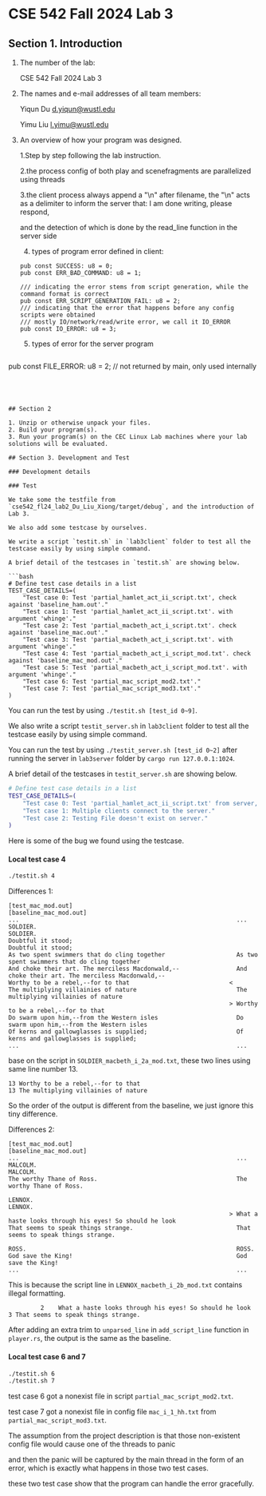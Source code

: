 # CSE 542 Fall 2024 Lab 3

## Section 1. Introduction

1. The number of the lab:

   CSE 542 Fall 2024 Lab 3

2. The names and e-mail addresses of all team members:

   Yiqun Du
   <d.yiqun@wustl.edu>

   Yimu Liu
   <l.yimu@wustl.edu>

3. An overview of how your program was designed.

   1.Step by step following the lab instruction.

   2.the process config of both play and scenefragments are parallelized using threads

   3.the client process always append a "\n" after filename, the "\n" acts as a delimiter to inform the server that: I am done writing, please respond,

   and the detection of which is done by the read_line function in the server side

   4. types of program error defined in client:
   
   ```// Return codes
   pub const SUCCESS: u8 = 0;
   pub const ERR_BAD_COMMAND: u8 = 1;
   
   /// indicating the error stems from script generation, while the command format is correct
   pub const ERR_SCRIPT_GENERATION_FAIL: u8 = 2;
   /// indicating that the error that happens before any config scripts were obtained
   /// mostly IO/network/read/write error, we call it IO_ERROR
   pub const IO_ERROR: u8 = 3;
   ```
   5. types of error for the server program
   ```pub const BINDING_ERROR: u8 = 1;
pub const FILE_ERROR: u8 = 2; // not returned by main, only used internally
```
   

   

## Section 2

1. Unzip or otherwise unpack your files.
2. Build your program(s).
3. Run your program(s) on the CEC Linux Lab machines where your lab solutions will be evaluated.

## Section 3. Development and Test

### Development details

### Test

We take some the testfile from `cse542_fl24_lab2_Du_Liu_Xiong/target/debug`, and the introduction of Lab 3.

We also add some testcase by ourselves.

We write a script `testit.sh` in `lab3client` folder to test all the testcase easily by using simple command.

A brief detail of the testcases in `testit.sh` are showing below.

```bash
# Define test case details in a list
TEST_CASE_DETAILS=(
    "Test case 0: Test 'partial_hamlet_act_ii_script.txt', check against 'baseline_ham.out'."
    "Test case 1: Test 'partial_hamlet_act_ii_script.txt'. with argument 'whinge'."
    "Test case 2: Test 'partial_macbeth_act_i_script.txt'. check against 'baseline_mac.out'."
    "Test case 3: Test 'partial_macbeth_act_i_script.txt'. with argument 'whinge'."
    "Test case 4: Test 'partial_macbeth_act_i_script_mod.txt'. check against 'baseline_mac_mod.out'."
    "Test case 5: Test 'partial_macbeth_act_i_script_mod.txt'. with argument 'whinge'."
    "Test case 6: Test 'partial_mac_script_mod2.txt'."
    "Test case 7: Test 'partial_mac_script_mod3.txt'."
)
```

You can run the test by using `./testit.sh [test_id 0~9]`.

We also write a script `testit_server.sh` in `lab3client` folder to test all the testcase easily by using simple command.

You can run the test by using `./testit_server.sh [test_id 0~2]` after running the server in `lab3server` folder by `cargo run 127.0.0.1:1024`.

A brief detail of the testcases in `testit_server.sh` are showing below.

```bash
# Define test case details in a list
TEST_CASE_DETAILS=(
    "Test case 0: Test 'partial_hamlet_act_ii_script.txt' from server, check against 'baseline_ham.out'."
    "Test case 1: Multiple clients connect to the server."
    "Test case 2: Testing File doesn't exist on server."
)
```

Here is some of the bug we found using the testcase.

#### Local test case 4

```bash
./testit.sh 4
```

Differences 1:

```plaintext
[test_mac_mod.out]                                              [baseline_mac_mod.out]
...                                                             ...
SOLDIER.                                                        SOLDIER.
Doubtful it stood;                                              Doubtful it stood;
As two spent swimmers that do cling together                    As two spent swimmers that do cling together
And choke their art. The merciless Macdonwald,--                And choke their art. The merciless Macdonwald,--
Worthy to be a rebel,--for to that                            <
The multiplying villainies of nature                            The multiplying villainies of nature
                                                              > Worthy to be a rebel,--for to that
Do swarm upon him,--from the Western isles                      Do swarm upon him,--from the Western isles
Of kerns and gallowglasses is supplied;                         Of kerns and gallowglasses is supplied;
...                                                             ...
```

base on the script in `SOLDIER_macbeth_i_2a_mod.txt`, these two lines using same line number 13.

```plaintext
13 Worthy to be a rebel,--for to that
13 The multiplying villainies of nature
```

So the order of the output is different from the baseline, we just ignore this tiny difference.

Differences 2:

```plaintext
[test_mac_mod.out]                                              [baseline_mac_mod.out]
...                                                             ...
MALCOLM.                                                        MALCOLM.
The worthy Thane of Ross.                                       The worthy Thane of Ross.

LENNOX.                                                         LENNOX.
                                                              > What a haste looks through his eyes! So should he look
That seems to speak things strange.                             That seems to speak things strange.

ROSS.                                                           ROSS.
God save the King!                                              God save the King!
...                                                             ...
```

This is because the script line in `LENNOX_macbeth_i_2b_mod.txt` contains illegal formatting.

```plaintext
         2    What a haste looks through his eyes! So should he look 
3 That seems to speak things strange.
```

After adding an extra trim to `unparsed_line` in `add_script_line` function in `player.rs`, the output is the same as the baseline.

#### Local test case 6 and 7

```bash
./testit.sh 6
./testit.sh 7
```

test case 6 got a nonexist file in script `partial_mac_script_mod2.txt`.

test case 7 got a nonexist file in config file `mac_i_1_hh.txt` from `partial_mac_script_mod3.txt`.

The assumption from the project description is that those non-existent config file would cause one of the threads to panic

and then the panic will be captured by the main thread in the form of an error, which is exactly what happens in those two test cases.

these two test case show that the program can handle the error gracefully.
